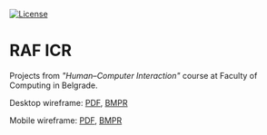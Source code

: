 [![License](https://img.shields.io/badge/License-Apache%202.0-blue.svg)](https://opensource.org/licenses/Apache-2.0)

# RAF ICR

Projects from *"Human–Computer Interaction"* course at Faculty of Computing in Belgrade.

Desktop wireframe: [PDF](), [BMPR]()

Mobile wireframe: [PDF](), [BMPR]()
